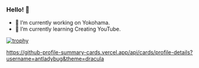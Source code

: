 ### Hello! 👋

- 🔭 I’m currently working on Yokohama.
- 🌱 I’m currently learning Creating YouTube.

[](https://github-profile-summary-cards.vercel.app/api/cards/profile-details?username=antladybug&theme=dracula)

[![trophy](https://github-profile-trophy.vercel.app/?username=antladybug&theme=onedark)](https://github.com/ryo-ma/github-profile-trophy)

https://github-profile-summary-cards.vercel.app/api/cards/profile-details?username=antladybug&theme=dracula

<!--
**antladybug/antladybug** is a ✨ _special_ ✨ repository because its `README.md` (this file) appears on your GitHub profile.

Here are some ideas to get you started:

- 👯 I’m looking to collaborate on ...
- 🤔 I’m looking for help with ...
- 💬 Ask me about ...
- 📫 How to reach me: ...
- 😄 Pronouns: ...
- ⚡ Fun fact: ...
-->
